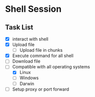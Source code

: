 # Shell Session

## Task List

- [x] interact with shell
- [x] Upload file
  - [ ] Upload file in chunks
- [x] Execute command for all shell
- [ ] Download file
- [ ] Compatible with all operating systems
  - [x] Linux
  - [ ] Windows
  - [ ] Darwin
- [ ] Setup proxy or port forward